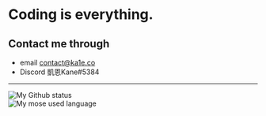 # Coding is everything.

## Contact me through ##
- email <contact@ka1e.co>
- Discord 凱恩Kane#5384

***

![My Github status](https://github-readme-stats.vercel.app/api?username=Gary50613&count_private=true&show_icons=true&theme=radical)<br/>
![My mose used language](https://github-readme-stats.vercel.app/api/top-langs/?username=Gary50613&&theme=radical&layout=compact)
